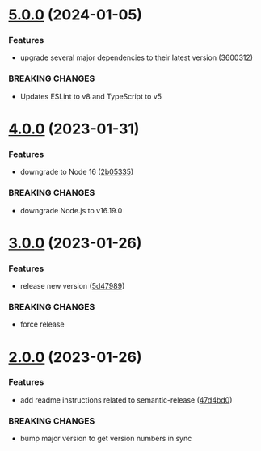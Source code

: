 # [5.0.0](https://github.com/kapowaz/eslint-config/compare/v4.0.0...v5.0.0) (2024-01-05)


### Features

* upgrade several major dependencies to their latest version ([3600312](https://github.com/kapowaz/eslint-config/commit/36003120065f03ed16f47b05ed186fc7dae2d275))


### BREAKING CHANGES

* Updates ESLint to v8 and TypeScript to v5

# [4.0.0](https://github.com/kapowaz/eslint-config/compare/v3.0.0...v4.0.0) (2023-01-31)


### Features

* downgrade to Node 16 ([2b05335](https://github.com/kapowaz/eslint-config/commit/2b0533522b3c1a35d03b7ae7f2ac43cfad86854c))


### BREAKING CHANGES

* downgrade Node.js to v16.19.0

# [3.0.0](https://github.com/kapowaz/eslint-config/compare/v2.0.0...v3.0.0) (2023-01-26)


### Features

* release new version ([5d47989](https://github.com/kapowaz/eslint-config/commit/5d479893e662ac26cfaccaa0f8c6919131c07bbf))


### BREAKING CHANGES

* force release

# [2.0.0](https://github.com/kapowaz/eslint-config/compare/v1.0.0...v2.0.0) (2023-01-26)


### Features

* add readme instructions related to semantic-release ([47d4bd0](https://github.com/kapowaz/eslint-config/commit/47d4bd0647c0691260430512ca20c455e6dd9155))


### BREAKING CHANGES

* bump major version to get version numbers in sync
